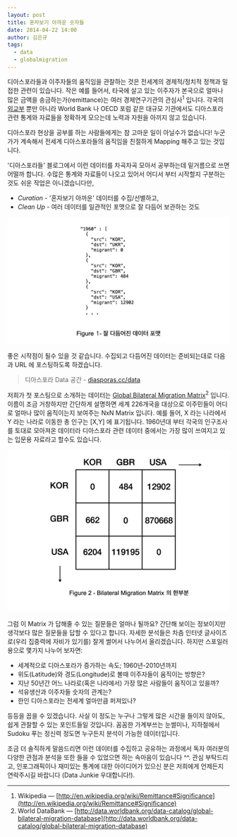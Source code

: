 ```yaml
---
layout: post
title: 혼자보기 아까운 숫자들
date: 2014-04-22 14:00
author: 김은규
tags:
  - data
  - globalmigration
---
```


디아스포라들과 이주자들의 움직임을 관찰하는 것은 전세계의 경제적/정치적 정책과 밀접한 관련이 있습니다. 작은 예를 들어서, 타국에 살고 있는 이주자가 본국으로 얼마나 많은 금액을 송금하는가(remittance)는 여러 경제연구기관의 관심사<sup>1</sup> 입니다. 각국의 [외교부](http://mofat.go.kr) 뿐만 아니라 World Bank 나 OECD 포럼 같은 대규모 기관에서도 디아스포라 관련 통계와 자료들을 정확하게 모으는데 노력과 자원을 아끼지 않고 있습니다. 

디아스포라 현상을 공부를 하는 사람들에게는 참 고마운 일이 아닐수가 없습니다! 누군가가 계속해서 전세계 디아스포라들의 움직임을 친절하게 Mapping 해주고 있는 것입니다.

'디아스포라들' 블로그에서 이런 데이터를 차곡차곡 모아서 공부하는데 밑거름으로 쓰면 어떨까 합니다. 수많은 통계와 자료들이 나오고 있어서 어디서 부터 시작할지 구분하는 것도 쉬운 작업은 아니겠습니다만, 

+ *Curation* - '혼자보기 아까운' 데이터를 수집/선별하고,
+ *Clean Up* - 여러 데이터를 일관적인 포맷으로 잘 다듬어 보관하는 것도

[![bilateral json](/img/posts/bilateral-json.jpg)](http://en.wikipedia.org/wiki/JSON)

좋은 시작점이 될수 있을 것 같습니다. 수집되고 다듬어진 데이터는 준비되는대로 다음과 URL 에 포스팅하도록 하겠습니다.

> 디아스포라 Data 공간 - [diasporas.cc/data](/data)

저희가 첫 포스팅으로 소개하는 데이터는 [Global Bilateral Migration Matrix](/data)<sup>2</sup> 입니다. 이름이 조금 거창하지만 간단하게 설명하면 세계 226개국을 대상으로 이주민들이 어디로 얼마나 많이 움직이는지 보여주는 NxN Matrix 입니다. 예를 들어, X 라는 나라에서 Y 라는 나라로 이동한 총 인구는 [X,Y] 에 표기됩니다. 1960년대 부터 각국의 인구조사를 토대로 모아져온 데이터라 디아스포라 관련 데이터 중에서는 가장 많이 쓰여지고 있는 입문용 자료라고 할수도 있습니다. 

![bilateral matrix](/img/posts/bilateral-matrix.jpg)

그럼 이 Matrix 가 답해줄 수 있는 질문들은 얼마나 될까요? 간단해 보이는 정보이지만 생각보다 많은 질문들을 답할 수 있다고 합니다. 자세한 분석들은 차츰 인터넷 글사이즈로(우리 집중력에 자비가 있기를) 잘게 썰어서 나누어서 올리겠습니다. 하지만 스포일러용으로 몇가지 나누어 보자면:

+ 세계적으로 디아스포라가 증가하는 속도; 1960년-2010년까지
+ 위도(Latitude)와 경도(Longitude)로 볼때 이주자들이 움직이는 방향은?
+ 지난 50년간 어느 나라로(혹은 나라에서) 가장 많은 사람들이 움직이고 있을까?
+ 석유생산과 이주자들 숫자의 관계는?
+ 한인 디아스포라는 전세계 얼마만큼 퍼져있나?

등등을 꼽을 수 있겠습니다. 사실 이 정도는 누구나 그렇게 많은 시간을 들이지 않아도, 쉽게 관찰할 수 있는 포인트들일 것입니다. 꼼꼼한 가계부쓰는 눈썰미나, 지하철에서 Sudoku 푸는 정신력 정도면 누구든지 분석이 가능한 데이터입니다. 

조금 더 솔직하게 말씀드리면 이런 데이터를 수집하고 공유하는 과정에서 독자 여러분의 다양한 관점과 분석을 또한 들을 수 있었으면 하는 속마음이 있습니다 ^^. 관심 부탁드리고, 인포그래픽이나 재미있는 통계에 대한 아이디어가 있으신 분은 저희에게 언제든지 연락주시길 바랍니다 (Data Junkie 우대합니다!).


- - -
1. Wikipedia &mdash; [http://en.wikipedia.org/wiki/Remittance#Significance](http://en.wikipedia.org/wiki/Remittance#Significance)
2. World DataBank &mdash; [http://data.worldbank.org/data-catalog/global-bilateral-migration-database](http://data.worldbank.org/data-catalog/global-bilateral-migration-database)